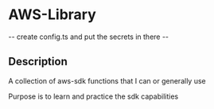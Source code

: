 # AWS-Library

-- create config.ts and put the secrets in there --
## Description
A collection of aws-sdk functions that I can or generally use


Purpose is to learn and practice the sdk capabilities
